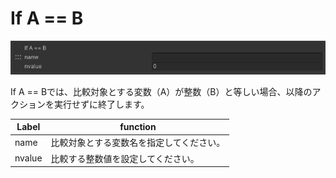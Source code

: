
# If A == B
![IfEqual](img/IfEqual.jpg)

If A == Bでは、比較対象とする変数（A）が整数（B）と等しい場合、以降のアクションを実行せずに終了します。


|  Label |  function  |
| ----   | ---- |
| name | 比較対象とする変数名を指定してください。 |
| nvalue | 比較する整数値を設定してください。 |
